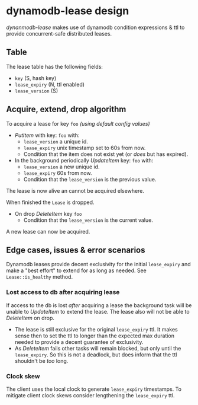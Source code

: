 # dynamodb-lease design
_dynanmodb-lease_ makes use of dynamodb condition expressions & ttl to provide concurrent-safe distributed leases.

## Table
The lease table has the following fields:

* `key` (S, hash key)
* `lease_expiry` (N, ttl enabled)
* `lease_version` (S)

## Acquire, extend, drop algorithm
To acquire a lease for key `foo` _(using default config values)_
* _PutItem_ with key: `foo` with:
  - `lease_version` a unique id.
  - `lease_expiry` unix timestamp set to 60s from now.
  - Condition that the item does not exist yet (or _does_ but has expired).
* In the background periodically _UpdateItem_ key: `foo` with:
  - `lease_version` a new unique id.
  - `lease_expiry` 60s from now.
  - Condition that the `lease_version` is the previous value.

The lease is now alive an cannot be acquired elsewhere.

When finished the `Lease` is dropped.
* On drop _DeleteItem_ key `foo`
  - Condition that the `lease_version` is the current value.

A new lease can now be acquired.

## Edge cases, issues & error scenarios
Dynamodb leases provide decent exclusivity for the initial `lease_expiry` and make a "best effort" to extend for as long as needed. See `Lease::is_healthy` method.

### Lost access to db after acquiring lease
If access to the db is lost _after_ acquiring a lease the background task will be unable to _UpdateItem_ to extend the lease. The lease also will not be able to _DeleteItem_ on drop.

* The lease is still exclusive for the original `lease_expiry` ttl. 
  It makes sense then to set the ttl to longer than the expected max duration needed to provide a decent guarantee of exclusivity.
* As _DeleteItem_ fails other tasks will remain blocked, but only until the `lease_expiry`.
  So this is not a deadlock, but does inform that the ttl shouldn't be _too_ long.

### Clock skew
The client uses the local clock to generate `lease_expiry` timestamps. To mitigate client clock skews consider lengthening the `lease_expiry` ttl.
